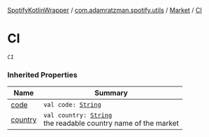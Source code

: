[SpotifyKotlinWrapper](../../index.md) / [com.adamratzman.spotify.utils](../index.md) / [Market](index.md) / [CI](./-c-i.md)

# CI

`CI`

### Inherited Properties

| Name | Summary |
|---|---|
| [code](code.md) | `val code: `[`String`](https://kotlinlang.org/api/latest/jvm/stdlib/kotlin/-string/index.html) |
| [country](country.md) | `val country: `[`String`](https://kotlinlang.org/api/latest/jvm/stdlib/kotlin/-string/index.html)<br>the readable country name of the market |
